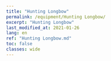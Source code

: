 ```yaml
---
title: "Hunting Longbow"
permalink: /equipment/Hunting Longbow/
excerpt: "Hunting Longbow"
last_modified_at: 2021-01-26
lang: en
ref: "Hunting Longbow.md"
toc: false
classes: wide
---
```


